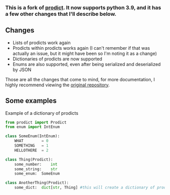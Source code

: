 ### This is a fork of [prodict](https://github.com/ramazanpolat/prodict). It now supports python 3.9, and it has a few other changes that I'll describe below.

## Changes

 * Lists of prodicts work again
 * Prodicts within prodicts works again (I can't remember if that was actually an issue, but it might have been so I'm noting it as a change)
 * Dictionaries of prodicts are now supported
 * Enums are also supported, even after being serialized and deserialized by JSON

Those are all the changes that come to mind, for more documentation, I highly recommend viewing the [original repository](https://github.com/ramazanpolat/prodict).

## Some examples

Example of a dictionary of prodicts
```python
from prodict import Prodict
from enum import IntEnum

class SomeEnum(IntEnum):
	WHAT		= 0
	SOMETHING	= 1
	HELLOTHERE	= 2

class Thing(Prodict):
	some_number:	int
	some_string:	str
	some_enum:	SomeEnum

class AnotherThing(Prodict):
	some_dict:	dict[str, Thing] #this will create a dictionary of prodicts, more specifically, Things. 
```
